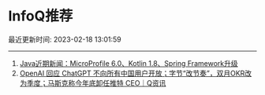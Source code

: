 # InfoQ推荐

最近更新时间: 2023-02-18 13:01:59

--- 
1. [Java近期新闻：MicroProfile 6.0、Kotlin 1.8、Spring Framework升级](https://www.infoq.cn/article/fYPj5Oty6NgLZ9PJmyNh) 
2. [OpenAI 回应 ChatGPT 不向所有中国用户开放；字节“改节奏”，双月OKR改为季度；马斯克称今年底卸任推特 CEO｜Q资讯](https://www.infoq.cn/article/rcKtB0JXmGtMNTTj6bvd) 
